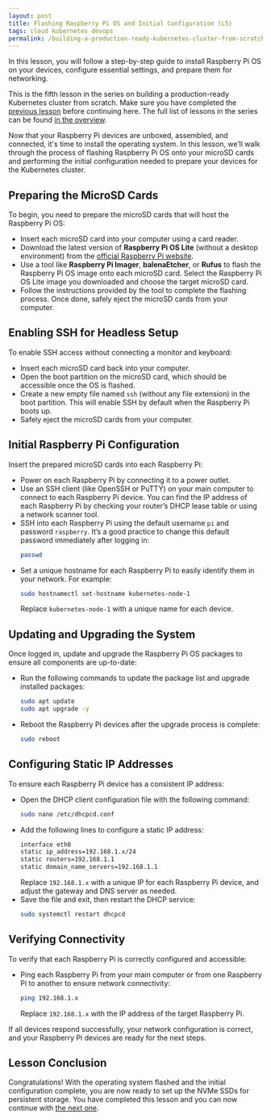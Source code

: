 ```yaml
---
layout: post
title: Flashing Raspberry Pi OS and Initial Configuration (L5)
tags: cloud kubernetes devops
permalink: /building-a-production-ready-kubernetes-cluster-from-scratch/lesson-5
---
```


In this lesson, you will follow a step-by-step guide to install Raspberry Pi OS
on your devices, configure essential settings, and prepare them for networking.

This is the fifth lesson in the series on building a production-ready Kubernetes
cluster from scratch. Make sure you have completed the
[previous lesson](/building-a-production-ready-kubernetes-cluster-from-scratch/lesson-4)
before continuing here. The full list of lessons in the series can be found
[in the overview](/building-a-production-ready-kubernetes-cluster-from-scratch).

Now that your Raspberry Pi devices are unboxed, assembled, and connected, it's
time to install the operating system. In this lesson, we’ll walk through the
process of flashing Raspberry Pi OS onto your microSD cards and performing the
initial configuration needed to prepare your devices for the Kubernetes cluster.

## Preparing the MicroSD Cards

To begin, you need to prepare the microSD cards that will host the Raspberry Pi
OS:

- Insert each microSD card into your computer using a card reader.
- Download the latest version of **Raspberry Pi OS Lite** (without a desktop
  environment) from the
  [official Raspberry Pi website](https://www.raspberrypi.org/software/).
- Use a tool like **Raspberry Pi Imager**, **balenaEtcher**, or **Rufus** to
  flash the Raspberry Pi OS image onto each microSD card. Select the Raspberry
  Pi OS Lite image you downloaded and choose the target microSD card.
- Follow the instructions provided by the tool to complete the flashing process.
  Once done, safely eject the microSD cards from your computer.

## Enabling SSH for Headless Setup

To enable SSH access without connecting a monitor and keyboard:

- Insert each microSD card back into your computer.
- Open the boot partition on the microSD card, which should be accessible once
  the OS is flashed.
- Create a new empty file named `ssh` (without any file extension) in the boot
  partition. This will enable SSH by default when the Raspberry Pi boots up.
- Safely eject the microSD cards from your computer.

## Initial Raspberry Pi Configuration

Insert the prepared microSD cards into each Raspberry Pi:

- Power on each Raspberry Pi by connecting it to a power outlet.
- Use an SSH client (like OpenSSH or PuTTY) on your main computer to connect to
  each Raspberry Pi device. You can find the IP address of each Raspberry Pi by
  checking your router’s DHCP lease table or using a network scanner tool.
- SSH into each Raspberry Pi using the default username `pi` and password
  `raspberry`. It’s a good practice to change this default password immediately
  after logging in:
  ```bash
  passwd
  ```
- Set a unique hostname for each Raspberry Pi to easily identify them in your
  network. For example:
  ```bash
  sudo hostnamectl set-hostname kubernetes-node-1
  ```
  Replace `kubernetes-node-1` with a unique name for each device.

## Updating and Upgrading the System

Once logged in, update and upgrade the Raspberry Pi OS packages to ensure all
components are up-to-date:

- Run the following commands to update the package list and upgrade installed
  packages:
  ```bash
  sudo apt update
  sudo apt upgrade -y
  ```
- Reboot the Raspberry Pi devices after the upgrade process is complete:
  ```bash
  sudo reboot
  ```

## Configuring Static IP Addresses

To ensure each Raspberry Pi device has a consistent IP address:

- Open the DHCP client configuration file with the following command:
  ```bash
  sudo nano /etc/dhcpcd.conf
  ```
- Add the following lines to configure a static IP address:
  ```bash
  interface eth0
  static ip_address=192.168.1.x/24
  static routers=192.168.1.1
  static domain_name_servers=192.168.1.1
  ```
  Replace `192.168.1.x` with a unique IP for each Raspberry Pi device, and
  adjust the gateway and DNS server as needed.
- Save the file and exit, then restart the DHCP service:
  ```bash
  sudo systemctl restart dhcpcd
  ```

## Verifying Connectivity

To verify that each Raspberry Pi is correctly configured and accessible:

- Ping each Raspberry Pi from your main computer or from one Raspberry Pi to
  another to ensure network connectivity:
  ```bash
  ping 192.168.1.x
  ```
  Replace `192.168.1.x` with the IP address of the target Raspberry Pi.

If all devices respond successfully, your network configuration is correct, and
your Raspberry Pi devices are ready for the next steps.

## Lesson Conclusion

Congratulations! With the operating system flashed and the initial configuration
complete, you are now ready to set up the NVMe SSDs for persistent storage. You
have completed this lesson and you can now continue with
[the next one](/building-a-production-ready-kubernetes-cluster-from-scratch/lesson-6).
